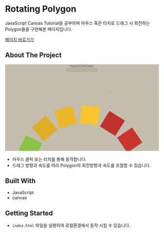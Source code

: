 # Rotating Polygon

JavaScript Canvas Tutorial을 공부하며 마우스 혹은 터치로 드래그 시 회전하는 Polygon들을 구현해본 페이지입니다.

[페이지 바로가기](https://mooyeon-choi.github.io/rotating-polygon/)

## About The Project

[![Example](https://github.com/mooyeon-choi/TIL/blob/master/web/frontend/Interactive/canvas-tutorial/images/rotating_polygon.gif?raw=true)](https://mooyeon-choi.github.io/rotating-polygon/)

* 마우스 클릭 또는 터치를 통해 동작합니다.
* 드래그 방향과 속도를 따라 Polygon의 회전방향과 속도를 조절할 수 있습니다.

## Built With

* JavaScript
* canvas

## Getting Started

* `index.html` 파일을 실행하여 로컬환경에서 동작 시킬 수 있습니다.